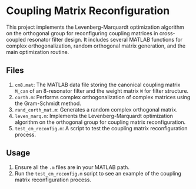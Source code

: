 # Coupling Matrix Reconfiguration

This project implements the Levenberg-Marquardt optimization algorithm on the orthogonal group for reconfiguring coupling matrices in cross-coupled resonator filter design. It includes several MATLAB functions for complex orthogonalization, random orthogonal matrix generation, and the main optimization routine.

## Files

1. `cm8.mat`: The MATLAB data file storing the canonical coupling matrix `M_can` of an 8-resonator filter and the weight matrix `W` for filter structure.
2. `corth.m`: Performs complex orthogonalization of complex matrices using the Gram-Schmidt method.
3. `rand_corth_mat.m`: Generates a random complex orthogonal matrix.
4. `leven_marq.m`: Implements the Levenberg-Marquardt optimization algorithm on the orthogonal group for coupling matrix reconfiguration.
5. `test_cm_reconfig.m`: A script to test the coupling matrix reconfiguration process.

## Usage

1. Ensure all the `.m` files are in your MATLAB path.
2. Run the `test_cm_reconfig.m` script to see an example of the coupling matrix reconfiguration process.
